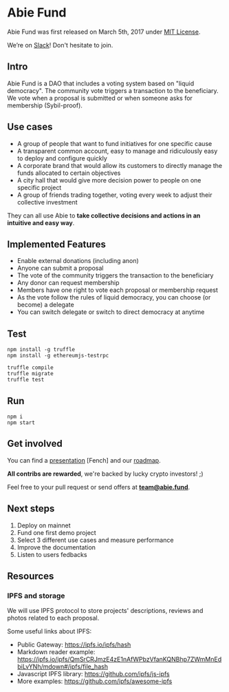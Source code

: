 # Abie Fund

Abie Fund was first released on March 5th, 2017 under [MIT License](https://github.com/AbieFund/abie/blob/master/LICENSE).

We’re on [Slack](http://slack.abie.fund)! Don't hesitate to join.

## Intro

Abie Fund is a DAO that includes a voting system based on "liquid democracy". The community vote triggers a transaction to the beneficiary. We vote when a proposal is submitted or when someone asks for membership (Sybil-proof).

## Use cases

* A group of people that want to fund initiatives for one specific cause
* A transparent common account, easy to manage and ridiculously easy to deploy and configure quickly
* A corporate brand that would allow its customers to directly manage the funds allocated to certain objectives
* A city hall that would give more decision power to people on one specific project
* A group of friends trading together, voting every week to adjust their collective investment

They can all use Abie to **take collective decisions and actions in an intuitive and easy way**.

## Implemented Features

* Enable external donations (including anon)
* Anyone can submit a proposal
* The vote of the community triggers the transaction to the beneficiary
* Any donor can request membership
* Members have one right to vote each proposal or membership request
* As the vote follow the rules of liquid democracy, you can choose (or become) a delegate
* You can switch delegate or switch to direct democracy at anytime

## Test

```
npm install -g truffle
npm install -g ethereumjs-testrpc
```

```
truffle compile
truffle migrate
truffle test
```

## Run

```
npm i
npm start
```

## Get involved

You can find a [presentation](http://prez.abie.fund) [Fench] and our [roadmap](http://slack.abie.fund).

**All contribs are rewarded**, we're backed by lucky crypto investors! ;) 

Feel free to your pull request or send offers at **team@abie.fund**.

## Next steps

1. Deploy on mainnet
2. Fund one first demo project
3. Select 3 different use cases and measure performance
4. Improve the documentation
5. Listen to users fedbacks

## Resources 

### IPFS and storage

We will use IPFS protocol to store projects' descriptions, reviews and photos related to each proposal.

Some useful links about IPFS:

* Public Gateway: https://ipfs.io/ipfs/hash
* Markdown reader example: https://ipfs.io/ipfs/QmSrCRJmzE4zE1nAfWPbzVfanKQNBhp7ZWmMnEdbiLvYNh/mdown#/ipfs/file_hash
* Javascript IPFS library: https://github.com/ipfs/js-ipfs
* More examples: https://github.com/ipfs/awesome-ipfs
